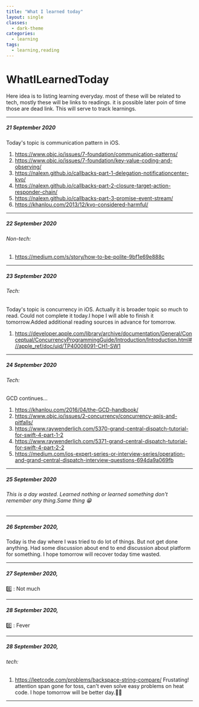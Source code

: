```yaml
---
title: "What I learned today"
layout: single
classes:
  - dark-theme
categories:
  - learning
tags:
  - learning,reading
---
```


# WhatILearnedToday

Here idea is to listing learning everyday. most of these will be related to tech, mostly these will be links to readings. it is possible later poin of time those are dead link.
This will serve to track learnings.

***

##### 21 September 2020

Today's topic is communication pattern in iOS.
1. https://www.objc.io/issues/7-foundation/communication-patterns/
2. https://www.objc.io/issues/7-foundation/key-value-coding-and-observing/
3. https://nalexn.github.io/callbacks-part-1-delegation-notificationcenter-kvo/
4. https://nalexn.github.io/callbacks-part-2-closure-target-action-responder-chain/
5. https://nalexn.github.io/callbacks-part-3-promise-event-stream/
6. https://khanlou.com/2013/12/kvo-considered-harmful/

***
##### 22 September 2020

###### Non-tech:
1. https://medium.com/s/story/how-to-be-polite-9bf1e69e888c



***
##### 23 September 2020
###### Tech:
Today's topic is concurrency in iOS. Actually it is broader topic so much to read. Could not complete it today.I hope I will able to finish it tomorrow.Added additional reading sources in advance for tomorrow.
1. https://developer.apple.com/library/archive/documentation/General/Conceptual/ConcurrencyProgrammingGuide/Introduction/Introduction.html#//apple_ref/doc/uid/TP40008091-CH1-SW1

***
##### 24 September 2020
###### Tech:

GCD continues...

1. https://khanlou.com/2016/04/the-GCD-handbook/
2. https://www.objc.io/issues/2-concurrency/concurrency-apis-and-pitfalls/
3. https://www.raywenderlich.com/5370-grand-central-dispatch-tutorial-for-swift-4-part-1-2
4. https://www.raywenderlich.com/5371-grand-central-dispatch-tutorial-for-swift-4-part-2-2
5. https://medium.com/ios-expert-series-or-interview-series/operation-and-grand-central-dispatch-interview-questions-694da9a069fb

***
##### 25 September 2020
###### This is a day wasted. Learned nothing or learned something don't remember any thing.Same thing 😁
***
##### 26 September 2020,
Today is the day where I was tried to do lot of things. But not get done anything. Had some discussion about end to end discussion about platform for something.
I hope tomorrow will recover today time wasted.

***

##### 27 September 2020,
0️⃣ : Not much

***

##### 28 September 2020,
0️⃣ : Fever

***

##### 28 September 2020,
###### tech:
1. https://leetcode.com/problems/backspace-string-compare/
Frustating! attention span gone for toss, can't even solve easy problems on heat code. I hope tomorrow will be better day.🖖🏾

***


